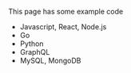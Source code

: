 This page has some example code

- Javascript, React, Node.js
- Go
- Python
- GraphQL
- MySQL, MongoDB
